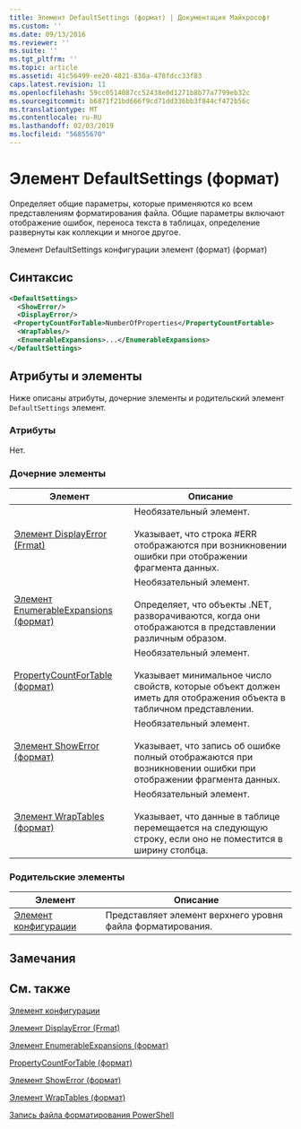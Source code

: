 ```yaml
---
title: Элемент DefaultSettings (формат) | Документация Майкрософт
ms.custom: ''
ms.date: 09/13/2016
ms.reviewer: ''
ms.suite: ''
ms.tgt_pltfrm: ''
ms.topic: article
ms.assetid: 41c56499-ee20-4821-830a-478fdcc33f83
caps.latest.revision: 11
ms.openlocfilehash: 59cc0514087cc52438e0d1271b8b77a7799eb32c
ms.sourcegitcommit: b6871f21bd666f9cd71dd336bb3f844cf472b56c
ms.translationtype: MT
ms.contentlocale: ru-RU
ms.lasthandoff: 02/03/2019
ms.locfileid: "56855670"
---
```

# <a name="defaultsettings-element-format"></a>Элемент DefaultSettings (формат)

Определяет общие параметры, которые применяются ко всем представлениям форматирования файла. Общие параметры включают отображение ошибок, переноса текста в таблицах, определение развернуты как коллекции и многое другое.

Элемент DefaultSettings конфигурации элемент (формат) (формат)

## <a name="syntax"></a>Синтаксис

```xml
<DefaultSettings>
  <ShowError/>
  <DisplayError/>
 <PropertyCountForTable>NumberOfProperties</PropertyCountFortable>
  <WrapTables/>
  <EnumerableExpansions>...</EnumerableExpansions>
</DefaultSettings>
```

## <a name="attributes-and-elements"></a>Атрибуты и элементы

Ниже описаны атрибуты, дочерние элементы и родительский элемент `DefaultSettings` элемент.

### <a name="attributes"></a>Атрибуты

Нет.

### <a name="child-elements"></a>Дочерние элементы

|Элемент|Описание|
|-------------|-----------------|
|[Элемент DisplayError (Frmat)](./displayerror-element-format.md)|Необязательный элемент.<br /><br /> Указывает, что строка #ERR отображаются при возникновении ошибки при отображении фрагмента данных.|
|[Элемент EnumerableExpansions (формат)](./enumerableexpansions-element-format.md)|Необязательный элемент.<br /><br /> Определяет, что объекты .NET, разворачиваются, когда они отображаются в представлении различным образом.|
|[PropertyCountForTable (формат)](./propertycountfortable-element-format.md)|Необязательный элемент.<br /><br /> Указывает минимальное число свойств, которые объект должен иметь для отображения объекта в табличном представлении.|
|[Элемент ShowError (формат)](./showerror-element-format.md)|Необязательный элемент.<br /><br /> Указывает, что запись об ошибке полный отображаются при возникновении ошибки при отображении фрагмента данных.|
|[Элемент WrapTables (формат)](./wraptables-element-format.md)|Необязательный элемент.<br /><br /> Указывает, что данные в таблице перемещается на следующую строку, если оно не поместится в ширину столбца.|

### <a name="parent-elements"></a>Родительские элементы

|Элемент|Описание|
|-------------|-----------------|
|[Элемент конфигурации](./configuration-element-format.md)|Представляет элемент верхнего уровня файла форматирования.|

## <a name="remarks"></a>Замечания

## <a name="see-also"></a>См. также

[Элемент конфигурации](./configuration-element-format.md)

[Элемент DisplayError (Frmat)](./displayerror-element-format.md)

[Элемент EnumerableExpansions (формат)](./enumerableexpansions-element-format.md)

[PropertyCountForTable (формат)](./propertycountfortable-element-format.md)

[Элемент ShowError (формат)](./showerror-element-format.md)

[Элемент WrapTables (формат)](./wraptables-element-format.md)

[Запись файла форматирования PowerShell](./writing-a-powershell-formatting-file.md)
